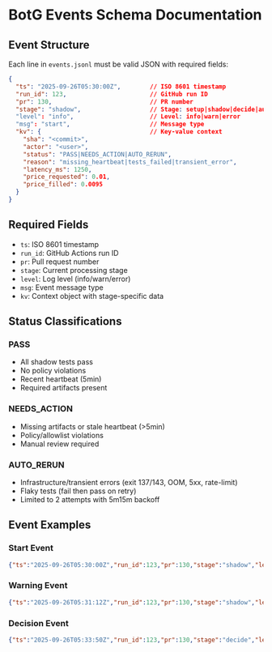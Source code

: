 ﻿# BotG Events Schema Documentation

## Event Structure

Each line in `events.jsonl` must be valid JSON with required fields:

```json
{
  "ts": "2025-09-26T05:30:00Z",        // ISO 8601 timestamp
  "run_id": 123,                       // GitHub run ID
  "pr": 130,                           // PR number  
  "stage": "shadow",                   // Stage: setup|shadow|decide|auto
  "level": "info",                     // Level: info|warn|error
  "msg": "start",                      // Message type
  "kv": {                              // Key-value context
    "sha": "<commit>",
    "actor": "<user>",
    "status": "PASS|NEEDS_ACTION|AUTO_RERUN",
    "reason": "missing_heartbeat|tests_failed|transient_error",
    "latency_ms": 1250,
    "price_requested": 0.01,
    "price_filled": 0.0095
  }
}
```

## Required Fields
- `ts`: ISO 8601 timestamp
- `run_id`: GitHub Actions run ID
- `pr`: Pull request number
- `stage`: Current processing stage
- `level`: Log level (info/warn/error)
- `msg`: Event message type
- `kv`: Context object with stage-specific data

## Status Classifications

### PASS
- All shadow tests pass
- No policy violations  
- Recent heartbeat (5min)
- Required artifacts present

### NEEDS_ACTION  
- Missing artifacts or stale heartbeat (>5min)
- Policy/allowlist violations
- Manual review required

### AUTO_RERUN
- Infrastructure/transient errors (exit 137/143, OOM, 5xx, rate-limit)
- Flaky tests (fail then pass on retry)
- Limited to 2 attempts with 5m15m backoff

## Event Examples

### Start Event
```json
{"ts":"2025-09-26T05:30:00Z","run_id":123,"pr":130,"stage":"shadow","level":"info","msg":"start","kv":{"sha":"abc123","actor":"user1"}}
```

### Warning Event  
```json
{"ts":"2025-09-26T05:31:12Z","run_id":123,"pr":130,"stage":"shadow","level":"warn","msg":"missing_heartbeat","kv":{"last_hb_age_s":420}}
```

### Decision Event
```json
{"ts":"2025-09-26T05:33:50Z","run_id":123,"pr":130,"stage":"decide","level":"info","msg":"conclusion","kv":{"status":"NEEDS_ACTION","reason":"missing_heartbeat"}}
```
